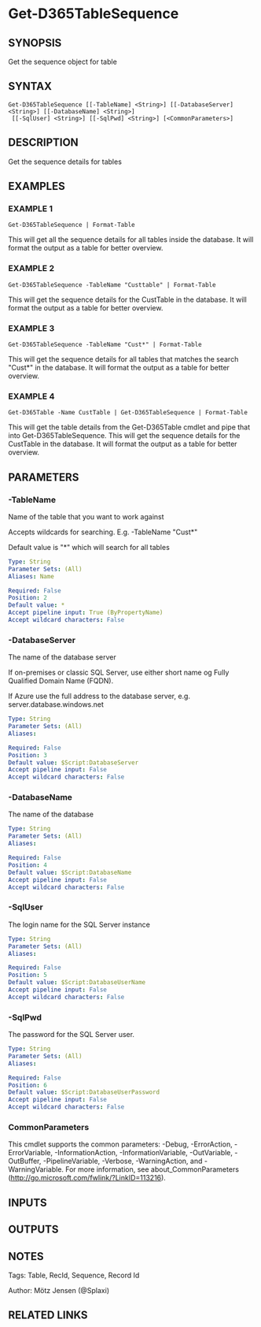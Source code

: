 ﻿---
external help file: d365fo.tools-help.xml
Module Name: d365fo.tools
online version:
schema: 2.0.0
---

# Get-D365TableSequence

## SYNOPSIS
Get the sequence object for table

## SYNTAX

```
Get-D365TableSequence [[-TableName] <String>] [[-DatabaseServer] <String>] [[-DatabaseName] <String>]
 [[-SqlUser] <String>] [[-SqlPwd] <String>] [<CommonParameters>]
```

## DESCRIPTION
Get the sequence details for tables

## EXAMPLES

### EXAMPLE 1
```
Get-D365TableSequence | Format-Table
```

This will get all the sequence details for all tables inside the database.
It will format the output as a table for better overview.

### EXAMPLE 2
```
Get-D365TableSequence -TableName "Custtable" | Format-Table
```

This will get the sequence details for the CustTable in the database.
It will format the output as a table for better overview.

### EXAMPLE 3
```
Get-D365TableSequence -TableName "Cust*" | Format-Table
```

This will get the sequence details for all tables that matches the search "Cust*" in the database.
It will format the output as a table for better overview.

### EXAMPLE 4
```
Get-D365Table -Name CustTable | Get-D365TableSequence | Format-Table
```

This will get the table details from the Get-D365Table cmdlet and pipe that into Get-D365TableSequence.
This will get the sequence details for the CustTable in the database.
It will format the output as a table for better overview.

## PARAMETERS

### -TableName
Name of the table that you want to work against

Accepts wildcards for searching.
E.g.
-TableName "Cust*"

Default value is "*" which will search for all tables

```yaml
Type: String
Parameter Sets: (All)
Aliases: Name

Required: False
Position: 2
Default value: *
Accept pipeline input: True (ByPropertyName)
Accept wildcard characters: False
```

### -DatabaseServer
The name of the database server

If on-premises or classic SQL Server, use either short name og Fully Qualified Domain Name (FQDN).

If Azure use the full address to the database server, e.g.
server.database.windows.net

```yaml
Type: String
Parameter Sets: (All)
Aliases:

Required: False
Position: 3
Default value: $Script:DatabaseServer
Accept pipeline input: False
Accept wildcard characters: False
```

### -DatabaseName
The name of the database

```yaml
Type: String
Parameter Sets: (All)
Aliases:

Required: False
Position: 4
Default value: $Script:DatabaseName
Accept pipeline input: False
Accept wildcard characters: False
```

### -SqlUser
The login name for the SQL Server instance

```yaml
Type: String
Parameter Sets: (All)
Aliases:

Required: False
Position: 5
Default value: $Script:DatabaseUserName
Accept pipeline input: False
Accept wildcard characters: False
```

### -SqlPwd
The password for the SQL Server user.

```yaml
Type: String
Parameter Sets: (All)
Aliases:

Required: False
Position: 6
Default value: $Script:DatabaseUserPassword
Accept pipeline input: False
Accept wildcard characters: False
```

### CommonParameters
This cmdlet supports the common parameters: -Debug, -ErrorAction, -ErrorVariable, -InformationAction, -InformationVariable, -OutVariable, -OutBuffer, -PipelineVariable, -Verbose, -WarningAction, and -WarningVariable.
For more information, see about_CommonParameters (http://go.microsoft.com/fwlink/?LinkID=113216).

## INPUTS

## OUTPUTS

## NOTES
Tags: Table, RecId, Sequence, Record Id

Author: Mötz Jensen (@Splaxi)

## RELATED LINKS
